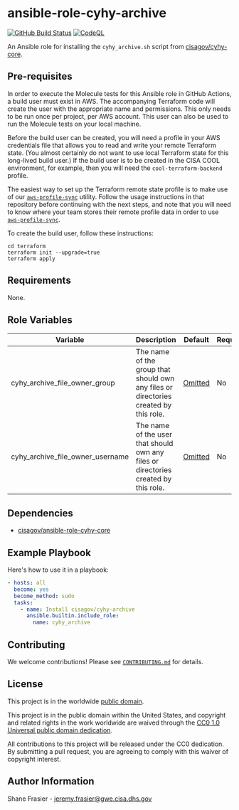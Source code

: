 # ansible-role-cyhy-archive #

[![GitHub Build Status](https://github.com/cisagov/ansible-role-cyhy-archive/workflows/build/badge.svg)](https://github.com/cisagov/ansible-role-cyhy-archive/actions)
[![CodeQL](https://github.com/cisagov/ansible-role-cyhy-archive/workflows/CodeQL/badge.svg)](https://github.com/cisagov/ansible-role-cyhy-archive/actions/workflows/codeql-analysis.yml)

An Ansible role for installing the `cyhy_archive.sh` script from
[cisagov/cyhy-core](https://github.com/cisagov/cyhy-core).

## Pre-requisites ##

In order to execute the Molecule tests for this Ansible role in GitHub
Actions, a build user must exist in AWS. The accompanying Terraform
code will create the user with the appropriate name and
permissions. This only needs to be run once per project, per AWS
account. This user can also be used to run the Molecule tests on your
local machine.

Before the build user can be created, you will need a profile in your
AWS credentials file that allows you to read and write your remote
Terraform state.  (You almost certainly do not want to use local
Terraform state for this long-lived build user.)  If the build user is
to be created in the CISA COOL environment, for example, then you will
need the `cool-terraform-backend` profile.

The easiest way to set up the Terraform remote state profile is to
make use of our
[`aws-profile-sync`](https://github.com/cisagov/aws-profile-sync)
utility. Follow the usage instructions in that repository before
continuing with the next steps, and note that you will need to know
where your team stores their remote profile data in order to use
[`aws-profile-sync`](https://github.com/cisagov/aws-profile-sync).

To create the build user, follow these instructions:

```console
cd terraform
terraform init --upgrade=true
terraform apply
```

## Requirements ##

None.

## Role Variables ##

| Variable | Description | Default | Required |
|----------|-------------|---------|----------|
| cyhy_archive_file_owner_group | The name of the group that should own any files or directories created by this role. | [Omitted](https://docs.ansible.com/ansible/latest/user_guide/playbooks_filters.html#making-variables-optional) | No |
| cyhy_archive_file_owner_username | The name of the user that should own any files or directories created by this role. | [Omitted](https://docs.ansible.com/ansible/latest/user_guide/playbooks_filters.html#making-variables-optional) | No |

## Dependencies ##

- [cisagov/ansible-role-cyhy-core](https://github.com/cisagov/ansible-role-cyhy-core)

## Example Playbook ##

Here's how to use it in a playbook:

```yaml
- hosts: all
  become: yes
  become_method: sudo
  tasks:
    - name: Install cisagov/cyhy-archive
      ansible.builtin.include_role:
        name: cyhy_archive
```

## Contributing ##

We welcome contributions!  Please see [`CONTRIBUTING.md`](CONTRIBUTING.md) for
details.

## License ##

This project is in the worldwide [public domain](LICENSE).

This project is in the public domain within the United States, and
copyright and related rights in the work worldwide are waived through
the [CC0 1.0 Universal public domain
dedication](https://creativecommons.org/publicdomain/zero/1.0/).

All contributions to this project will be released under the CC0
dedication. By submitting a pull request, you are agreeing to comply
with this waiver of copyright interest.

## Author Information ##

Shane Frasier - <jeremy.frasier@gwe.cisa.dhs.gov>
